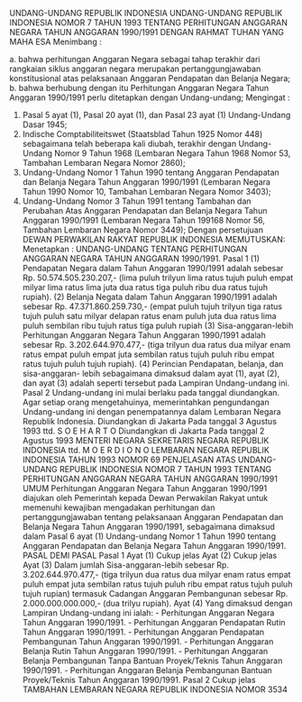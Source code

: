  UNDANG-UNDANG REPUBLIK INDONESIA UNDANG-UNDANG REPUBLIK INDONESIA NOMOR 7 TAHUN 1993 TENTANG PERHITUNGAN ANGGARAN NEGARA TAHUN ANGGARAN 1990/1991
DENGAN RAHMAT TUHAN YANG MAHA ESA
Menimbang :

a. bahwa perhitungan Anggaran Negara sebagai tahap terakhir dari rangkaian siklus anggaran negara merupakan pertanggungjawaban konstitusional atas pelaksanaan Anggaran Pendapatan dan Belanja Negara;
b. bahwa berhubung dengan itu Perhitungan Anggaran Negara Tahun Anggaran 1990/1991 perlu ditetapkan dengan Undang-undang;
Mengingat :

1. Pasal 5 ayat (1), Pasal 20 ayat (1), dan Pasal 23 ayat (1) Undang-Undang Dasar 1945;
2. Indische Comptabiliteitswet (Staatsblad Tahun 1925 Nomor 448) sebagaimana telah beberapa kali diubah, terakhir dengan Undang-Undang Nomor 9 Tahun 1968 (Lembaran Negara Tahun 1968 Nomor 53, Tambahan Lembaran Negara Nomor 2860);
3. Undang-Undang Nomor 1 Tahun 1990 tentang Anggaran Pendapatan dan Belanja Negara Tahun Anggaran 1990/1991 (Lembaran Negara Tahun 1990 Nomor 10, Tambahan Lembaran Negara Nomor 3403);
4. Undang-Undang Nomor 3 Tahun 1991 tentang Tambahan dan Perubahan Atas Anggaran Pendapatan dan Belanja Negara Tahun Anggaran 1990/1991 (Lembaran Negara Tahun 199168 Nomor 56, Tambahan Lembaran Negara Nomor 3449); Dengan persetujuan DEWAN PERWAKILAN RAKYAT REPUBLIK INDONESIA
MEMUTUSKAN:
 Menetapkan : UNDANG-UNDANG TENTANG PERHITUNGAN ANGGARAN NEGARA TAHUN ANGGARAN 1990/1991.
Pasal 1
(1) Pendapatan Negara dalam Tahun Anggaran 1990/1991 adalah sebesar Rp.
50.574.505.230.207,- (lima puluh trilyun lima ratus tujuh puluh empat milyar lima ratus lima juta dua ratus tiga puluh ribu dua ratus tujuh rupiah).
(2) Belanja Negata dalam Tahun Anggaran 1990/1991 adalah sebesar Rp. 47.371.860.259.730,- (empat puluh tujuh trilyun tiga ratus tujuh puluh satu milyar delapan ratus enam puluh juta dua ratus lima puluh sembilan ribu tujuh ratus tiga puluh rupiah (3) Sisa-anggaran-lebih Perhitungan Anggaran Negara Tahun Anggaran 1990/1991 adalah sebesar Rp. 3.202.644.970.477,- (tiga trilyun dua ratus dua milyar enam ratus empat puluh empat juta sembilan ratus tujuh puluh ribu empat ratus tujuh puluh tujuh rupiah).
(4) Perincian Pendapatan, belanja, dan sisa-anggaran- lebih sebagaimana dimaksud dalam ayat (1), ayat (2), dan ayat (3) adalah seperti tersebut pada Lampiran Undang-undang ini.
Pasal 2
Undang-undang ini mulai berlaku pada tanggal diundangkan.
Agar setiap orang mengetahuinya, memerintahkan pengundangan Undang-undang ini dengan penempatannya dalam Lembaran Negara Republik Indonesia. Diundangkan di Jakarta Pada tanggal 3 Agustus 1993 ttd. S O E H A R T O Diundangkan di Jakarta Pada tanggal 2 Agustus 1993 MENTERI NEGARA SEKRETARIS NEGARA REPUBLIK INDONESIA ttd. M O E R D I O N O LEMBARAN NEGARA REPUBLIK INDONESIA TAHUN 1993 NOMOR 69 PENJELASAN ATAS UNDANG-UNDANG REPUBLIK INDONESIA NOMOR 7 TAHUN 1993 TENTANG PERHITUNGAN ANGGARAN NEGARA TAHUN ANGGARAN 1990/1991 UMUM Perhitungan Anggaran Negara Tahun Anggaran 1990/1991 diajukan oleh Pemerintah kepada Dewan Perwakilan Rakyat untuk memenuhi kewajiban mengadakan perhitungan dan pertanggungjawaban tentang pelaksanaan Anggaran Pendapatan dan Belanja Negara Tahun Anggaran 1990/1991, sebagaimana dimaksud dalam Pasal 6 ayat (1) Undang-undang Nomor 1 Tahun 1990 tentang Anggaran Pendapatan dan Belanja Negara Tahun Anggaran 1990/1991. PASAL DEMI PASAL
Pasal 1
Ayat (1) Cukup jelas Ayat (2) Cukup jelas Ayat (3) Dalam jumlah Sisa-anggaran-lebih sebesar Rp. 3.202.644.970.477,- (tiga trilyun dua ratus dua milyar enam ratus empat puluh empat juta sembilan ratus tujuh puluh ribu empat ratus tujuh puluh tujuh rupian) termasuk Cadangan Anggaran Pembangunan sebesar Rp. 2.000.000.000.000,- (dua trilyu rupiah). Ayat (4) Yang dimaksud dengan Lampiran Undang-undang ini ialah: - Perhitungan Anggaran Negara Tahun Anggaran 1990/1991. - Perhitungan Anggaran Pendapatan Rutin Tahun Anggaran 1990/1991. - Perhitungan Anggaran Pendapatan Pembangunan Tahun Anggaran 1990/1991. - Perhitungan Anggaran Belanja Rutin Tahun Anggaran 1990/1991. - Perhitungan Anggaran Belanja Pembangunan Tanpa Bantuan Proyek/Teknis Tahun Anggaran 1990/1991. - Perhitungan Anggaran Belanja Pembangunan Bantuan Proyek/Teknis Tahun Anggaran 1990/1991.
Pasal 2
Cukup jelas TAMBAHAN LEMBARAN NEGARA REPUBLIK INDONESIA NOMOR 3534